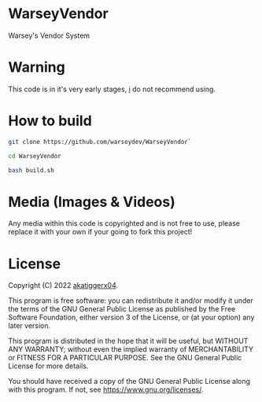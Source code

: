 # WarseyVendor
Warsey's Vendor System

# Warning

This code is in it's very early stages, [i](https://github.com/Wh1ter0sEo4) do not recommend using.

# How to build

```sh
git clone https://github.com/warseydev/WarseyVendor`

cd WarseyVendor

bash build.sh
```

# Media (Images & Videos)

Any media within this code is copyrighted and is not free to use, please replace it with your own if your going to fork this project!

# License

Copyright (C) 2022 [akatiggerx04](https://github.com/Wh1ter0sEo4).

This program is free software: you can redistribute it and/or modify it under the terms of the GNU General Public License as published by the Free Software Foundation, either version 3 of the License, or (at your option) any later version.

This program is distributed in the hope that it will be useful, but WITHOUT ANY WARRANTY; without even the implied warranty of MERCHANTABILITY or FITNESS FOR A PARTICULAR PURPOSE. See the GNU General Public License for more details.

You should have received a copy of the GNU General Public License along with this program. If not, see https://www.gnu.org/licenses/.
